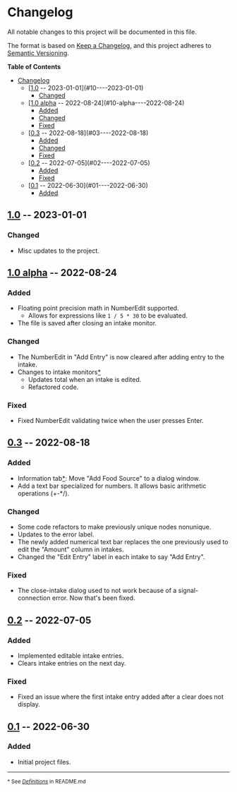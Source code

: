# Changelog
All notable changes to this project will be documented in this file.

The format is based on [Keep a Changelog](https://keepachangelog.com/en/1.0.0/),
and this project adheres to [Semantic Versioning](https://semver.org/spec/v2.0.0.html).

<!-- markdown-toc start - Don't edit this section. Run M-x markdown-toc-refresh-toc -->
**Table of Contents**

- [Changelog](#changelog)
    - [[1.0] -- 2023-01-01](#10----2023-01-01)
        - [Changed](#changed)
    - [[1.0 alpha] -- 2022-08-24](#10-alpha----2022-08-24)
        - [Added](#added)
        - [Changed](#changed-1)
        - [Fixed](#fixed)
    - [[0.3] -- 2022-08-18](#03----2022-08-18)
        - [Added](#added-1)
        - [Changed](#changed-2)
        - [Fixed](#fixed-1)
    - [[0.2] -- 2022-07-05](#02----2022-07-05)
        - [Added](#added-2)
        - [Fixed](#fixed-2)
    - [[0.1] -- 2022-06-30](#01----2022-06-30)
        - [Added](#added-3)

<!-- markdown-toc end -->

## [1.0] -- 2023-01-01
### Changed
- Misc updates to the project.

## [1.0 alpha] -- 2022-08-24
### Added
- Floating point precision math in NumberEdit supported.
    - Allows for expressions like `1 / 5 * 30` to be evaluated.
- The file is saved after closing an intake monitor.

### Changed
- The NumberEdit in "Add Entry" is now cleared after adding entry to the intake.
- Changes to intake monitors[&ast;](#footnote-1)
    - Updates total when an intake is edited.
    - Refactored code.

### Fixed
- Fixed NumberEdit validating twice when the user presses Enter.

## [0.3] -- 2022-08-18
### Added
- Information tab[&ast;](#footnote-1): Move "Add Food Source" to a dialog window.
- Add a text bar specialized for numbers. It allows basic arithmetic operations (+-*/).

### Changed
- Some code refactors to make previously unique nodes nonunique.
- Updates to the error label.
- The newly added numerical text bar replaces the one previously used to edit the "Amount" column
  in intakes.
- Changed the "Edit Entry" label in each intake to say "Add Entry".

### Fixed
- The close-intake dialog used to not work because of a signal-connection error. Now that's been fixed.

## [0.2] -- 2022-07-05
### Added
- Implemented editable intake entries.
- Clears intake entries on the next day.

### Fixed
- Fixed an issue where the first intake entry added after a clear does not display.

## [0.1] -- 2022-06-30
### Added
- Initial project files.

- - -

<a id="footnote-1"></a>
<small>\* See [<i>Definitions</i>](README.md#definitions) in README.md</small>

[1.0]: https://github.com/JohnDevlopment/intake-monitor/compare/v1.0-alpha1...v1.0
[1.0 alpha]: https://github.com/JohnDevlopment/intake-monitor/compare/v0.3...v1.0-alpha1
[0.3]: https://github.com/JohnDevlopment/intake-monitor/compare/v0.2...v0.3
[0.2]: https://github.com/JohnDevlopment/intake-monitor/compare/v0.1...v0.2
[0.1]: https://github.com/JohnDevlopment/intake-monitor/compare/7d095bb...v0.1

<!-- https://github.com/JohnDevlopment/intake-monitor/compare/REV -->
